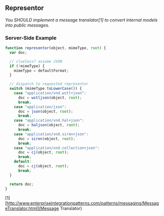 ## Representor

_You SHOULD implement a message translator[1] to convert internal models into public messages._

### Server-Side Example

```javascript
function representor(object, mimeType, root) {
  var doc;

  // clueless? assume JSON
  if (!mimeType) {
    mimeType = defaultFormat;
  }

  // dispatch to requested representor
  switch (mimeType.toLowerCase()) {
    case "application/vnd.wstl+json":
      doc = wstljson(object, root);
      break;
    case "application/json":
      doc = json(object, root);
      break;
    case "application/vnd.hal+json":
      doc = haljson(object, root);
      break;
    case "application/vnd.siren+json":
      doc = siren(object, root);
      break;  
    case "application/vnd.collection+json":
      doc = cj(object, root);
      break;  
    default:
      doc = cj(object, root);
      break;
  }

  return doc;
}
```

[1] [http://www.enterpriseintegrationpatterns.com/patterns/messaging/MessageTranslator.html](Message Translator)
